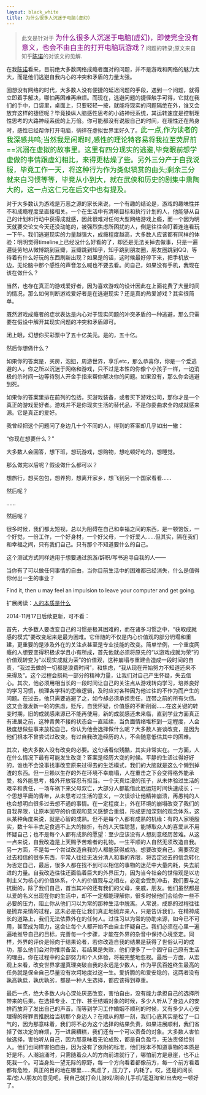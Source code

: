 ```yaml
---
layout: black_white
title: 为什么很多人沉迷于电脑(虚幻)
---
```


>此文是针对于 <font color="purple" size="+1">为什么很多人沉迷于电脑(虚幻)，即使完全没有意义，也会不由自主的打开电脑玩游戏？</font>问题的转录;原文来自知乎[陈诺](http://www.zhihu.com/question/26625463/answer/33462354)的对该文的见解.

在我[陈诺](http://www.zhihu.com/people/houner)看来，目前绝大多数网络成瘾者面对的问题，并不是游戏和网络的魅力太大，而是他们逃避自我内心的冲突和矛盾的力量太强。

回想没有网络的时代，大多数人没有便捷的延迟问题的手段，遇到一个问题，就得立即着手解决，哪怕再困难再麻烦。而现在，逃避问题的捷径触手可得，它就在我们的手中，口袋里，桌面上，只要轻轻一按，就能将现实的问题隔绝在外，谁又会放弃这样的捷径呢？毕竟操纵人脑感性思考的小路神经系统，其运转速度是控制理性思考的大路神经系统的上万倍。你可能都没有说服自己的时间，在理性还在热身时，感性已经帮你打开电脑，徜徉在虚拟世界里好久了。<font color="green" size="+1">此一点,作为读者的我深感共鸣;当然我是闲暇时,感性的理论特容易将我拉至荧屏前==沉溺在虚拟的故事里。这里有四分现实的逃避,毕竟眼前想学虚做的事情跟虚幻相比，来得更枯燥了些。另外三分产于自我说服，毕竟工作一天，将这种行为作为类似犒赏的由头;剩余三分就来自习惯等等，毕竟从小到大，就在武侠和历史的剧集中熏陶大的，这一点这仁兄在后文中也有提及。</font>

对于大多数认为游戏是万恶之源的家长来说，一个有趣的结论是，游戏的趣味性并不和成瘾程度呈直接相关。一个在生活中有清晰目标和执行计划的人，他能够从自己的计划和行动中获得成就感，因此很难对任何大型网络游戏上瘾，而一个因为明天就要交论文今天还没动笔的，被强烈焦虑所困扰的人，倒是往往会盯着连连看玩一下午。我们逃避现实的力量越强大，成瘾程度越高，大多数人应该都有同样的体验：明明觉得timeline上已经没什么好看的了，却还是无法关掉去做事，只是一遍遍徒劳地从微博跳到豆瓣，豆瓣跳到知乎，知乎跳到朋友圈，朋友圈跳到QQ，等待着有什么好玩的东西刷新出现？如果是的话，这时候最好停下来，把手机放一边，无论脑中那个感性的声音怎么喊也不要去看。问自己，如果没有手机，我现在该在做什么？

当然，也存在真正的游戏爱好者，因为喜欢游戏的设计因此在上面花费了大量时间的情况，那么如何判断游戏爱好者是在逃避现实？还是真的热爱游戏？其实很简单。

既然游戏成瘾者的症状表达是内心对于现实问题的冲突矛盾的一种逃避，那么只需要在假设中解开其现实问题的冲突和矛盾即可。

闭上眼，幻想你买彩票中了五十亿美元。是的，五十亿。

然后你想做什么？

如果你的答案是，买房，泡妞，周游世界，享乐etc，那么恭喜你，你是一个爱逃避的人，你之所以沉迷于网络和游戏，只不过是本性的你像个小孩子一样，一边消极的杀时间一边等待别人开金手指来帮你解决你的问题。如果没有，那么你会逃避到死。

如果你的答案里排在前列的包括，买游戏装备，或者买下游戏公司，那你才是一个真正的游戏爱好者。游戏并不是你现实生活的替代品，不是你委曲求全的成就感来源。它是真正的爱好。

我曾经把这个问题问了身边几十个不同的人，得到的答案却几乎如出一辙：

“你现在想要什么？”

大多数人会回答，想下班，想玩游戏，想购物，想吃顿好吃的，想睡觉。

那么做完以后呢？假设做什么都可以？

想旅行，想买包包，想养狗，想离开家乡，想飞到另一个国家看看……

然后呢？

……

然后呢？

很多时候，我们都太短视，总以为阻碍在自己和幸福之间的东西，是一顿饱饭，一个好觉，一份工作，一个好身材，一个好父母，一个好爱人……但其实，隔在我们和幸福之间，只有我们自己。只有那个不知道要什么的自己。

这个测试方式同样适用于想要通过旅游/辞职/写书追寻自我的人——

当你有了可以做任何事情的自由，当你目前生活中的困难都已经消失，什么是值得你付出一生的事业？

Find it, then u may feel an impulsion to leave your computer and get going.

扩展阅读：[人的本质是什么](http://www.zhihu.com/question/26575570/answer/33474951)

2014-11月17日后续更新，可不看：

首先，大多数人要改变自己的习惯是极其困难的，而在诸多习惯之中，“获取成就感的模式”要改变起来是最为困难。它伴随的不仅是内心价值观的部分坍塌和重建，更重要的是涉及外在的关注点甚至是专业技能的改变。简单举例，一个重度网瘾的人想要变得积极求学且小有所成，首先他就必须将原先的“以游戏成就为荣”的价值观转变为“以现实成就为荣”的价值观，这种崩塌与重建会造成一段时间的自责，“我过去做的一切都是浪费时间”，和焦虑，“我从现在开始努力不知道还来不来得及”。这个过程会损耗一部分的精神力量，让我们对自己产生怀疑，失去信心。其次，他必须用相当长的一段时间让自己的关注点从游戏转向学习，培养良好的学习习惯，梳理各学科的思维逻辑，及时应对各种因为他过往的不作为而产生的问题。在过去，他只需要逃避了之，如今却必须承担责任，连带之前的所有欠债。这又会激发新一轮的焦虑，贬斥，自我怀疑，价值感的不断削弱……在这关键的转变时期，旧的成就感来源已不能再使用，新的成就感还未来临，直到学业方面真正有进展之前，这种青黄不接的状态会一直延续，当负面情绪堆积到一定程度，人会极度想做些事来放松自己，你认为他会选择做什么呢？大多数人妄谈改变，是因为他们根本不曾尝试过改变。有过自我改造经历的人，不会随意低估其中的困难。

其次，绝大多数人没有改变的必要。这句话看似残酷，其实非常实在。一方面，人在什么情况下最有可能发生改变？答案是经历大变的时候。平静的生活过得好好的，谁也不会没事找事改变原来过得去的生活模式，我们的大脑就是这么个懒到掉渣的东西。但一旦赖以生存的外在环境不幸崩塌，人在重击之下会变得格外能承受，格外能思考，格外开放容忍有担当。一个天真烂漫的孩子，从未体验过生活的艰辛和责任，一场车祸下来父母双亡，大部分人都能借此厄运短时间快速成长；一个思想平庸的青年，从未思考过生活的意义，一次误诊让他精神崩溃，再愚钝的人也会想明白很多过去想不通的事情。在一定程度上，外在环境的崩塌改变了我们的自我界限，让原本固守的价值观和意义感整合重组，形成更加深刻的观念体系，这从某种角度来说，就是心智的成熟。但不是每个人都有成熟的机缘：有的人家境殷实，数十年丰衣足食遇不上大的挫折，有的人天性聪慧，能博取众人的喜爱从不用怀疑自己；也不是每个人都有成熟的愿望：至少应该没有人想刻意经历苦难。从这一点来说，自我改造是上天赐予苦难者的礼物。一生平顺的人自然无须改造自我。另一方面，不是每一个尝试改造自我的人都能获得成功。想要改变自己，需要否定过去相信的很多东西，平常人往往无法分清人和事的界限，将否定过去的信念转化为否定自己，最后，很多人都在找不到可以相信的事物的迷茫中大量内耗，失去前进的力量。自我改造往往还面临着巨大的外界压力，因为当今社会的世俗观是以功利主义为核心的价值体系，个人的价值观与之相左，必定会受到冲击，我们要与之抗衡的，除了我们自己，首当其冲的还有我们的父母，亲戚，朋友。他们虽然都是以爱的名义出现在你的生活中，却不一定都能理解你，很多时候他们会给你一些不必要的压力，阻止你从他们习以为常的那种生活中脱离。人常说，成熟的过程往往是抛弃亲情的过程，这未必是在让我们真正地抛弃亲人，只是告诉我们，在精神成长的道路上，我们无法依靠外在的任何人。过往习以为常的协助来源，如今已不可用，甚至成为阻力，这会让每个人都开始不由自主怀疑自己。我们必须在心里一遍遍地推导自己的目标，完善每一个步骤，才能在外界的杂音中保持心境坚定。同样，外界的评价是倾向于结果论者，若你改造自我的结果是获得了世俗认可的成功，那么他们会对你推崇备至，若结果是失败，他们便多了一个固守自己原有生活的理由。你在过程中的全部努力和个人体验，将被完整地忽视。最后一方面，从宏观上来看，改变世界掌握真理突破自我的永远是少数人，作为平民百姓终生最高的任务就是保全自己尽量没有坎坷地度过这一生。爱折腾的和爱安稳的，这两者没有孰高孰低，孰优孰劣，都是一种人生选择，都应该得到尊重。


最后一点，绝大多数人内心深处厌恶改变，害怕自由，没有能力承担自己的选择所带来的后果。在选择专业、工作、甚至结婚对象的时候，多少人听从了身边人的安排而放弃了发出自己的声音。而等到学习工作婚姻不顺利的时候，又有多少人心安理得的将罪责推脱给当初那个身边人？在顺从的那一刻，我们心底其实是松了一口气的，因为那意味着，我们将不必为这个选择的结果负责，如果进展顺利，我们省掉了做决定的麻烦，万一进展糟糕，我们还有一个可以责备的对象。大多数人害怕做选择，害怕听从自己，因为那意味着无论成败，都是自负盈亏，无法责怪给别人。他们也同样害怕自由，因为没有了依附的标准，他们根本不知道事物的本质是好是坏。人潮汹涌时，只需随着众人的方向前进就行了，哪怕前方是悬崖，也不止死我一个。可当身处一望无际的原野，每一个方向看着都像前方，每一个前方看着都有危险，真正的目的地在哪里……焦虑了，压力了，内耗了。哎，还是问问长辈/恋人/朋友的意见吧，我自己就打会儿游戏/刷会儿手机/逛逛淘宝/出去吃一顿好了。